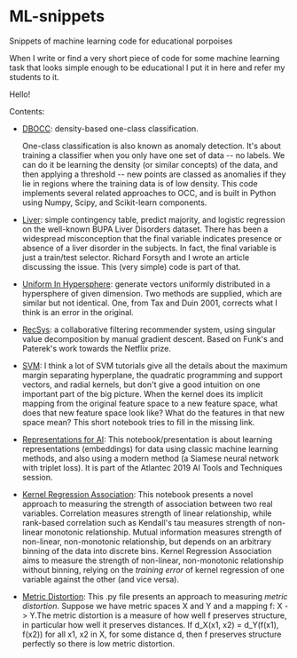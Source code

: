 # ML-snippets
Snippets of machine learning code for educational porpoises

When I write or find a very short piece of code for some machine
learning task that looks simple enough to be educational I put it in
here and refer my students to it.

Hello!

Contents:

* [DBOCC](DBOCC): density-based one-class classification.

  One-class classification is also known as anomaly detection. It's
  about training a classifier when you only have one set of data -- no
  labels. We can do it be learning the density (or similar concepts)
  of the data, and then applying a threshold -- new points are classed
  as anomalies if they lie in regions where the training data is of
  low density. This code implements several related approaches to OCC,
  and is built in Python using Numpy, Scipy, and Scikit-learn
  components.

* [Liver](Liver): simple contingency table, predict majority, and
  logistic regression on the well-known BUPA Liver Disorders dataset.
  There has been a widespread misconception that the final variable
  indicates presence or absence of a liver disorder in the
  subjects. In fact, the final variable is just a train/test
  selector. Richard Forsyth and I wrote an article discussing the
  issue. This (very simple) code is part of that.

* [Uniform In Hypersphere](Uniform_in_Hypersphere): generate vectors
  uniformly distributed in a hypersphere of given dimension. Two
  methods are supplied, which are similar but not identical. One, from
  Tax and Duin 2001, corrects what I think is an error in the
  original.

* [RecSys](RecSys): a collaborative filtering recommender system,
  using singular value decomposition by manual gradient descent. Based
  on Funk's and Paterek's work towards the Netflix prize.
  
* [SVM](SVM): I think a lot of SVM tutorials give all the details
  about the maximum margin separating hyperplane, the quadratic
  programming and support vectors, and radial kernels, but don't give
  a good intuition on one important part of the big picture. When the
  kernel does its implicit mapping from the original feature space to
  a new feature space, what does that new feature space look like?
  What do the features in that new space mean? This short notebook
  tries to fill in the missing link.

* [Representations for AI](Representations_for_AI): This
  notebook/presentation is about learning representations (embeddings)
  for data using classic machine learning methods, and also using a
  modern method (a Siamese neural network with triplet loss). It is
  part of the Atlantec 2019 AI Tools and Techniques session.
  

* [Kernel Regression Association](Kernel_Regression_Association): This notebook
  presents a novel approach to measuring the strength of association between
  two real variables. Correlation measures strength of linear relationship,
  while rank-based correlation such as Kendall's tau measures strength of 
  non-linear monotonic relationship. Mutual information measures strength of
  non-linear, non-monotonic relationship, but depends on an arbitrary binning
  of the data into discrete bins. Kernel Regression Association aims to
  measure the strength of non-linear, non-monotonic relationship without
  binning, relying on the *training error* of kernel regression of one
  variable against the other (and vice versa).

* [Metric Distortion](Metric_Distortion): This .py file presents an approach to
  measuring *metric distortion*. Suppose we have metric spaces X and Y and a mapping f: X -> Y.The metric distortion is a measure of how well f preserves structure, in particular
  how well it preserves distances. If d_X(x1, x2) = d_Y(f(x1), f(x2)) for all x1, x2 in X,
  for some distance d, then f preserves structure perfectly so there is low metric distortion. 

